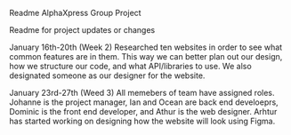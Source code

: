 Readme
AlphaXpress Group Project

Readme for project updates or changes

January 16th-20th (Week 2)
Researched ten websites in order to see what common features are in them. This way we can better plan out our design, how we structure our code, and what API/libraries to use.
We also designated someone as our designer for the website.

January 23rd-27th (Weed 3)
All memebers of team have assigned roles. Johanne is the project manager, Ian and Ocean are back end develoeprs, Dominic is the front end developer, and Athur is the web designer.
Arhtur has started working on designing how the website will look using Figma.